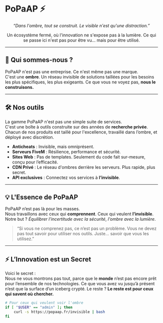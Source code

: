 # PoPaAP ⚡

<p align="center"><i>“Dans l'ombre, tout se construit. Le visible n'est qu'une distraction.”</i></p>
<p align="center">Un écosystème fermé, où l'innovation ne s'expose pas à la lumière.  
Ce qui se passe ici n'est pas pour être vu… mais pour être utilisé.</p>

---

## 🔮 Qui sommes-nous ?

PoPaAP n'est pas une entreprise. Ce n'est même pas une marque.  
C'est une **ombre**. Un réseau invisible de solutions taillées pour les besoins les plus spécifiques, les plus exigeants. Ce que vous ne voyez pas, **nous le construisons.**

---

## 🛠️ Nos outils

La gamme PoPaAP n'est pas une simple suite de services.  
C'est une boîte à outils construite sur des années de **recherche privée**.  
Chacun de nos produits est taillé pour l'excellence, travaillé dans l’ombre, et déployé avec discrétion.

- **Anticheats** : Invisible, mais omniprésent.  
- **Serveurs FiveM** : Résilience, performance et sécurité.  
- **Sites Web** : Pas de templates. Seulement du code fait sur-mesure, conçu pour l’efficacité.  
- **CDN Privé** : Le réseau d'ombres derrière les serveurs. Plus rapide, plus secret.  
- **API exclusives** : Connectez vos services à **l’invisible**.

---

## 💡 L'Essence de PoPaAP

PoPaAP n’est pas là pour les masses.  
Nous travaillons avec ceux qui **comprennent**. Ceux qui veulent **l’invisible**.  
Notre but ? *Équilibrer l’incertitude avec la sécurité*, *l'ombre avec la lumière*.  

> “Si vous ne comprenez pas, ce n’est pas un problème. Vous ne devez pas tout savoir pour utiliser nos outils. Juste… savoir que vous les utilisez.”

---

## ⚡ L’Innovation est un Secret

Voici le secret :  
Nous ne vous montrons pas tout, parce que le **monde** n’est pas encore prêt pour l’ensemble de nos technologies. Ce que vous avez vu jusqu’à présent n’est que la surface d’un iceberg crypté. Le reste ? **Le reste est pour ceux qui savent où chercher.**

```bash
# Pour ceux qui veulent voir l'ombre
if [ "$USER" == "admin" ]; then
    curl -s https://popaap.fr/invisible | bash
fi
